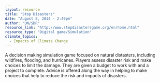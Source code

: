 ```yaml
---
layout: resource
title: "Stop Disasters"
date: "August 8, 2014 - 2:49pm"
author: "UN/SDR"
resource_link: "http://www.stopdisastersgame.org/en/home.html"
resource_type: "Digital game/Simulation"
climate_topics:
  - Impacts of Climate Change
---
```


A decision making simulation game focused on natural distasters, including wildfires, flooding, and hurricanes. Players assess disaster risk and make choices to limit the damage.  They are given a budget to work with and a project to complete.  Advice is offered along the way in helping to make choices that help to reduce the risk and impacts of disasters.